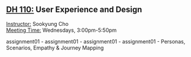 ## <ins> DH 110:</ins> User Experience and Design <br>
<ins> Instructor:</ins> Sookyung Cho <br>
<ins> Meeting Time:</ins> Wednesdays, 3:00pm-5:50pm <br>


assignment01 - 
assignment01 - 
assignment01 - 
assignment01 - Personas, Scenarios, Empathy & Journey Mapping
